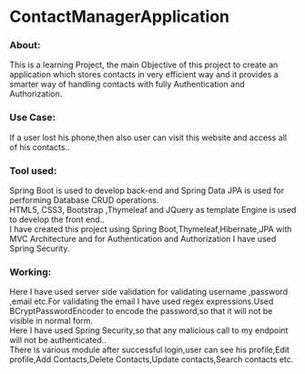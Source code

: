<h1>ContactManagerApplication</h1>
<h3>About:</h3>
This is a learning Project, the main Objective of this project to create an application which stores contacts in very efficient way and it provides a smarter way of handling contacts with fully Authentication and Authorization.

<h3>Use Case:</h3>
If a user lost his phone,then also user can visit this website and access all of his contacts..


<h3>Tool used:</h3>
Spring Boot is used to develop back-end and Spring Data JPA is used for performing Database CRUD operations.
<br>
HTML5, CSS3, Bootstrap ,Thymeleaf and JQuery as template Engine is used to develop the front end..
<br>
I have created this project using Spring Boot,Thymeleaf,Hibernate,JPA with MVC Architecture and for Authentication and Authorization I have used Spring Security.

<h3>Working:</h3>
Here I have used server side validation for validating username ,password ,email etc.For validating the email I have used regex expressions.Used BCryptPasswordEncoder to encode the password,so that it will not be visible in normal form.
<br>
Here I have used Spring Security,so that any malicious call to my endpoint will not be authenticated..
<br>
There is various module after successful login,user can see his profile,Edit profile,Add Contacts,Delete Contacts,Update contacts,Search contacts etc.

